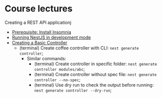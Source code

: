 # Course lectures

Creating a REST API applicationj
- [Prerequisite: Install Insomnia](https://learn.nestjs.com/courses/591712/lectures/18346527)
- [Running NestJS in development mode](https://learn.nestjs.com/courses/591712/lectures/18346528)
- [Creating a Basic Controller](https://learn.nestjs.com/courses/591712/lectures/18346531)
    - (terminal) Create coffee controller with CLI: `nest generate controller`;
        - Similar commands:
            - (terminal) Create controller in specific folder: `nest generate controller modules/abc`;
            - (terminal) Create controller without spec file: `nest generate controller --no-spec`;
            - (terminal) Use dry run to check the output before running: `nest generate controller --dry-run`;